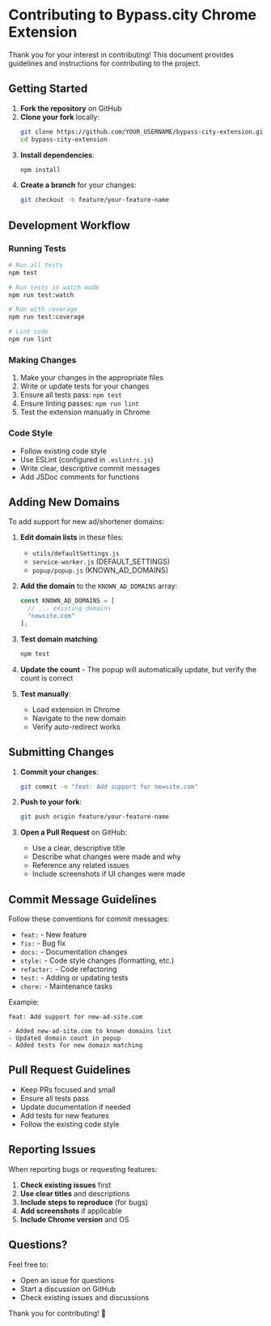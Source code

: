 # Contributing to Bypass.city Chrome Extension

Thank you for your interest in contributing! This document provides guidelines and instructions for contributing to the project.

## Getting Started

1. **Fork the repository** on GitHub
2. **Clone your fork** locally:
   ```bash
   git clone https://github.com/YOUR_USERNAME/bypass-city-extension.git
   cd bypass-city-extension
   ```
3. **Install dependencies**:
   ```bash
   npm install
   ```
4. **Create a branch** for your changes:
   ```bash
   git checkout -b feature/your-feature-name
   ```

## Development Workflow

### Running Tests

```bash
# Run all tests
npm test

# Run tests in watch mode
npm run test:watch

# Run with coverage
npm run test:coverage

# Lint code
npm run lint
```

### Making Changes

1. Make your changes in the appropriate files
2. Write or update tests for your changes
3. Ensure all tests pass: `npm test`
4. Ensure linting passes: `npm run lint`
5. Test the extension manually in Chrome

### Code Style

- Follow existing code style
- Use ESLint (configured in `.eslintrc.js`)
- Write clear, descriptive commit messages
- Add JSDoc comments for functions

## Adding New Domains

To add support for new ad/shortener domains:

1. **Edit domain lists** in these files:
   - `utils/defaultSettings.js`
   - `service-worker.js` (DEFAULT_SETTINGS)
   - `popup/popup.js` (KNOWN_AD_DOMAINS)

2. **Add the domain** to the `KNOWN_AD_DOMAINS` array:
   ```javascript
   const KNOWN_AD_DOMAINS = [
     // ... existing domains
     "newsite.com"
   ];
   ```

3. **Test domain matching**:
   ```bash
   npm test
   ```

4. **Update the count** - The popup will automatically update, but verify the count is correct

5. **Test manually**:
   - Load extension in Chrome
   - Navigate to the new domain
   - Verify auto-redirect works

## Submitting Changes

1. **Commit your changes**:
   ```bash
   git commit -m "feat: Add support for newsite.com"
   ```

2. **Push to your fork**:
   ```bash
   git push origin feature/your-feature-name
   ```

3. **Open a Pull Request** on GitHub:
   - Use a clear, descriptive title
   - Describe what changes were made and why
   - Reference any related issues
   - Include screenshots if UI changes were made

## Commit Message Guidelines

Follow these conventions for commit messages:

- `feat:` - New feature
- `fix:` - Bug fix
- `docs:` - Documentation changes
- `style:` - Code style changes (formatting, etc.)
- `refactor:` - Code refactoring
- `test:` - Adding or updating tests
- `chore:` - Maintenance tasks

Example:
```
feat: Add support for new-ad-site.com

- Added new-ad-site.com to known domains list
- Updated domain count in popup
- Added tests for new domain matching
```

## Pull Request Guidelines

- Keep PRs focused and small
- Ensure all tests pass
- Update documentation if needed
- Add tests for new features
- Follow the existing code style

## Reporting Issues

When reporting bugs or requesting features:

1. **Check existing issues** first
2. **Use clear titles** and descriptions
3. **Include steps to reproduce** (for bugs)
4. **Add screenshots** if applicable
5. **Include Chrome version** and OS

## Questions?

Feel free to:
- Open an issue for questions
- Start a discussion on GitHub
- Check existing issues and discussions

Thank you for contributing! 🎉

